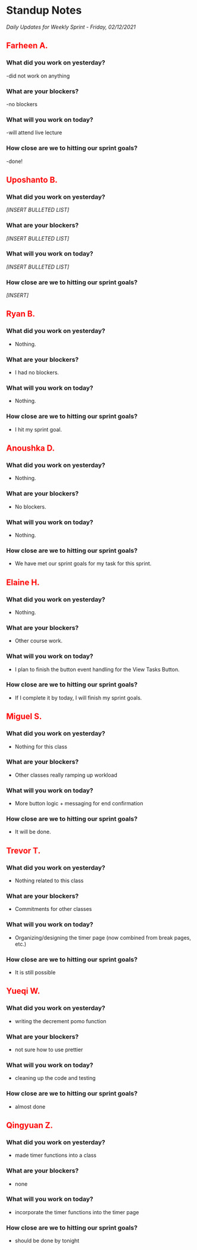 # Standup Notes

_Daily Updates for Weekly Sprint - Friday, 02/12/2021_

## <span style="color: red;">Farheen A.</span>

### What did you work on yesterday?

-did not work on anything

### What are your blockers?

-no blockers

### What will you work on today?

-will attend live lecture

### How close are we to hitting our sprint goals?

-done!

## <span style="color: red;">Uposhanto B.</span>

### What did you work on yesterday?

_[INSERT BULLETED LIST]_

### What are your blockers?

_[INSERT BULLETED LIST]_

### What will you work on today?

_[INSERT BULLETED LIST]_

### How close are we to hitting our sprint goals?

_[INSERT]_

## <span style="color: red;">Ryan B.</span>

### What did you work on yesterday?

- Nothing.

### What are your blockers?

- I had no blockers.

### What will you work on today?

- Nothing.

### How close are we to hitting our sprint goals?

- I hit my sprint goal.

## <span style="color: red;">Anoushka D.</span>

### What did you work on yesterday?

- Nothing.

### What are your blockers?

- No blockers.

### What will you work on today?

- Nothing.

### How close are we to hitting our sprint goals?

- We have met our sprint goals for my task for this sprint.

## <span style="color: red;">Elaine H.</span>

### What did you work on yesterday?

- Nothing.

### What are your blockers?

- Other course work.

### What will you work on today?

- I plan to finish the button event handling for the View Tasks Button.

### How close are we to hitting our sprint goals?

- If I complete it by today, I will finish my sprint goals.

## <span style="color: red;">Miguel S.</span>

### What did you work on yesterday?

- Nothing for this class

### What are your blockers?

- Other classes really ramping up workload

### What will you work on today?

- More button logic + messaging for end confirmation

### How close are we to hitting our sprint goals?

- It will be done.

## <span style="color: red;">Trevor T.</span>

### What did you work on yesterday?

- Nothing related to this class

### What are your blockers?

- Commitments for other classes

### What will you work on today?

- Organizing/designing the timer page (now combined from break pages, etc.)

### How close are we to hitting our sprint goals?

- It is still possible

## <span style="color: red;">Yueqi W.</span>

### What did you work on yesterday?

- writing the decrement pomo function

### What are your blockers?

- not sure how to use prettier

### What will you work on today?

- cleaning up the code and testing

### How close are we to hitting our sprint goals?

- almost done

## <span style="color: red;">Qingyuan Z.</span>

### What did you work on yesterday?

- made timer functions into a class

### What are your blockers?

- none

### What will you work on today?

- incorporate the timer functions into the timer page

### How close are we to hitting our sprint goals?

- should be done by tonight
